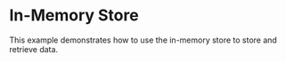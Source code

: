 # In-Memory Store

This example demonstrates how to use the in-memory store to store and retrieve data.

